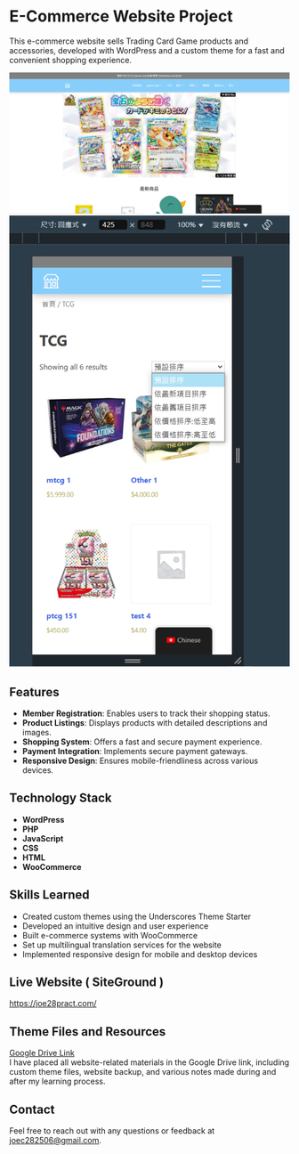 # E-Commerce Website Project

This e-commerce website sells Trading Card Game products and accessories, developed with WordPress and a custom theme for a fast and convenient shopping experience.

![圖片](https://github.com/JoeC282506/Card-Shop-E-commerce-Demo/blob/main/Cimg.png)
![圖片](https://github.com/JoeC282506/Card-Shop-E-commerce-Demo/blob/main/CMimg.png)

## Features
- **Member Registration**: Enables users to track their shopping status.
- **Product Listings**: Displays products with detailed descriptions and images.
- **Shopping System**: Offers a fast and secure payment experience.
- **Payment Integration**: Implements secure payment gateways.
- **Responsive Design**: Ensures mobile-friendliness across various devices.

## Technology Stack
- **WordPress**
- **PHP**
- **JavaScript**
- **CSS**
- **HTML**
- **WooCommerce**

## Skills Learned
- Created custom themes using the Underscores Theme Starter
- Developed an intuitive design and user experience
- Built e-commerce systems with WooCommerce
- Set up multilingual translation services for the website
- Implemented responsive design for mobile and desktop devices

## Live Website ( SiteGround )
https://joe28pract.com/

## Theme Files and Resources
[Google Drive Link](https://drive.google.com/drive/folders/1x2F6UAF4SGlBpJXyxmpz45k74Xs-yVte?usp=sharing)    
I have placed all website-related materials in the Google Drive link, including custom theme files, website backup, and various notes made during and after my learning process.

## Contact
Feel free to reach out with any questions or feedback at [joec282506@gmail.com](mailto:joec282506@gmail.com).
